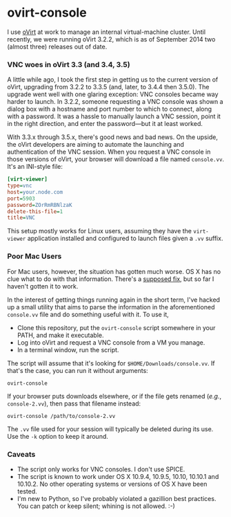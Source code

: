 ovirt-console
=============

I use [oVirt](http://www.ovirt.org/Home) at work to manage an internal virtual-machine cluster. Until recently, we were running oVirt 3.2.2, which is as of September 2014 two (almost three) releases out of date.

### VNC woes in oVirt 3.3 (and 3.4, 3.5)

A little while ago, I took the first step in getting us to the current version of oVirt, upgrading from 3.2.2 to 3.3.5 (and, later, to 3.4.4 then 3.5.0). The upgrade went well with one glaring exception: VNC consoles became way harder to launch. In 3.2.2, someone requesting a VNC console was shown a dialog box with a hostname and port number to which to connect, along with a password. It was a hassle to manually launch a VNC session, point it in the right direction, and enter the password—but it at least worked.

With 3.3.x through 3.5.x, there's good news and bad news. On the upside, the oVirt developers are aiming to automate the launching and authentication of the VNC session. When you request a VNC console in those versions of oVirt, your browser will download a file named `console.vv`. It's an INI-style file:

``` ini
[virt-viewer]
type=vnc
host=your.node.com
port=5903
password=ZOrRmRBNlzaK
delete-this-file=1
title=VNC
```

This setup mostly works for Linux users, assuming they have the `virt-viewer` application installed and configured to launch files given a `.vv` suffix.

### Poor Mac Users

For Mac users, however, the situation has gotten much worse. OS X has no clue what to do with that information. There's a [supposed fix](http://www.ovirt.org/SPICE_Remote-Viewer_on_OS_X), but so far I haven't gotten it to work.

In the interest of getting things running again in the short term, I've hacked up a small utility that aims to parse the information in the aforementioned `console.vv` file and do something useful with it. To use it,

* Clone this repository, put the `ovirt-console` script somewhere in your PATH, and make it executable.
* Log into oVirt and request a VNC console from a VM you manage.
* In a terminal window, run the script.

The script will assume that it's looking for `$HOME/Downloads/console.vv`. If that's the case, you can run it without arguments:

  `ovirt-console`

If your browser puts downloads elsewhere, or if the file gets renamed (*e.g.*, `console-2.vv`), then pass that filename instead:

  `ovirt-console /path/to/console-2.vv`

The `.vv` file used for your session will typically be deleted during its use. Use the `-k` option to keep it around.

### Caveats

* The script only works for VNC consoles. I don't use SPICE.
* The script is known to work under OS X 10.9.4, 10.9.5, 10.10, 10.10.1 and 10.10.2. No other operating systems or versions of OS X have been tested.
* I'm new to Python, so I've probably violated a gazillion best practices. You can patch or keep silent; whining is not allowed. :-)

